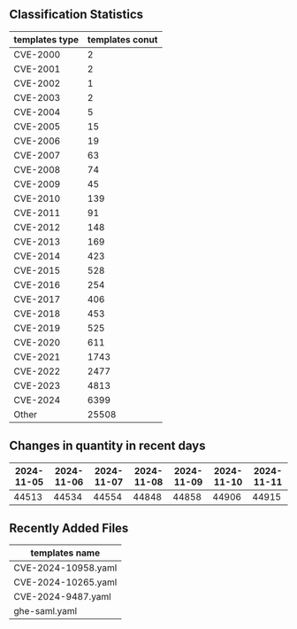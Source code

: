 ## Classification Statistics
| templates type | templates conut | 
| --- | --- |
| CVE-2000 | 2 |
| CVE-2001 | 2 |
| CVE-2002 | 1 |
| CVE-2003 | 2 |
| CVE-2004 | 5 |
| CVE-2005 | 15 |
| CVE-2006 | 19 |
| CVE-2007 | 63 |
| CVE-2008 | 74 |
| CVE-2009 | 45 |
| CVE-2010 | 139 |
| CVE-2011 | 91 |
| CVE-2012 | 148 |
| CVE-2013 | 169 |
| CVE-2014 | 423 |
| CVE-2015 | 528 |
| CVE-2016 | 254 |
| CVE-2017 | 406 |
| CVE-2018 | 453 |
| CVE-2019 | 525 |
| CVE-2020 | 611 |
| CVE-2021 | 1743 |
| CVE-2022 | 2477 |
| CVE-2023 | 4813 |
| CVE-2024 | 6399 |
| Other | 25508 |
## Changes in quantity in recent days
|2024-11-05 | 2024-11-06 | 2024-11-07 | 2024-11-08 | 2024-11-09 | 2024-11-10 | 2024-11-11|
|--- | ------ | ------ | ------ | ------ | ------ | ---|
|44513 | 44534 | 44554 | 44848 | 44858 | 44906 | 44915|
## Recently Added Files
| templates name | 
| --- |
| CVE-2024-10958.yaml |
| CVE-2024-10265.yaml |
| CVE-2024-9487.yaml |
| ghe-saml.yaml |
